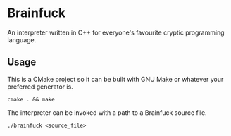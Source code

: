 # Brainfuck
An interpreter written in C++ for everyone's favourite cryptic programming language.
## Usage
This is a CMake project so it can be built with GNU Make or whatever your preferred generator is.
```
cmake . && make
```
The interpreter can be invoked with a path to a Brainfuck source file.
```
./brainfuck <source_file>
```